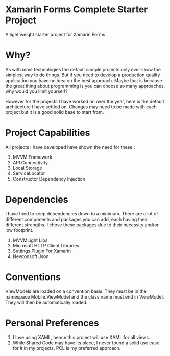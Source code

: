 # Xamarin Forms Complete Starter Project
A light weight starter project for Xamarin Forms

# Why?
As with most technologies the default sample projects only ever show the simplest way to do things. But if you need to develop a production quality application you have no idea on the best approach. Maybe that is because the great thing about programming is you can choose so many approaches, why would you limit yourself?

However for the projects I have worked on over the year, here is the default architecture I have settled on. Changes may need to be made with each project but it is a good solid base to start from.

# Project Capabilities
All projects I have developed have shown the need for these :

1. MVVM Framework
2. API Connectivity
3. Local Storage
4. ServiceLocator
5. Constructor Dependency Injection

# Dependencies
I have tried to keep dependencies down to a minimum. There are a lot of different components and packages you can add, each having their different strengths. I chose these packages due to their necessity and/or low footprint.

1. MVVMLight Libs
2. Microsoft HTTP Client Libraries
3. Settings Plugin For Xamarin
4. Newtonsoft Json

# Conventions

ViewModels are loaded on a convention basis. They must be in the namespace Mobile.ViewModel and the class name must end in ViewModel. They will then be automatically loaded.

# Personal Preferences

1. I love using XAML, hence this project will use XAML for all views.
2. While Shared Code may have its place, I never found a solid use case for it in my projects. PCL is my preferred approach.
